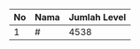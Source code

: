 | No | Nama            | Jumlah Level |
|----|-----------------|--------------|
| 1  | #    |    4538        |
